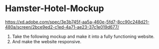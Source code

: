 # Hamster-Hotel-Mockup
https://xd.adobe.com/spec/3e3b745f-aa5a-460e-5fd7-8cc90c248d21-480a/screen/2bce9ed2-c1ed-4a71-ae23-37c1e019d677/
1. Take the following mockup and make it into a fully functioning website. 
2. And make the website responsive. 
